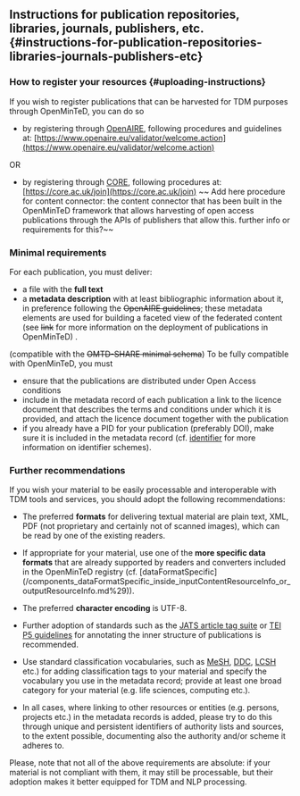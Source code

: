 ## Instructions for publication repositories, libraries, journals, publishers, etc. {#instructions-for-publication-repositories-libraries-journals-publishers-etc}

### How to register your resources {#uploading-instructions}

If you wish to register publications that can be harvested for TDM purposes through OpenMinTeD, you can do so

* by registering through [OpenAIRE](http://www.openaire.eu), following procedures and guidelines at: [https://www.openaire.eu/validator/welcome.action](https://www.openaire.eu/validator/welcome.action)

OR

* by registering through [CORE](http://core.ac.uk), following procedures at: [https://core.ac.uk/join](https://core.ac.uk/join)
~~
Add here procedure for content connector:
the content connector that has been built in the OpenMinTeD framework that allows harvesting of open access publications through the APIs of publishers that allow this. further info or requirements for this?~~


### Minimal requirements

For each publication, you must deliver:
* a file with the **full text** 
* a **metadata description** with at least bibliographic information about it, in preference following the ~~OpenAIRE guidelines~~; these metadata elements are used for building a faceted view of the federated content (see ~~link~~ for more information on the deployment of publications in OpenMinTeD) .

(compatible with the ~~OMTD-SHARE minimal schema~~) 
To be fully compatible with OpenMinTeD, you must
* ensure that the publications are distributed under Open Access conditions
* include in the metadata record of each publication a link to the licence document that describes the terms and conditions under which it is provided, and attach the licence document together with the publication
* if you already have a PID for your publication \(preferably DOI\), make sure it is included in the metadata record \(cf. [identifier](/publications_identifier.md) for more information on identifier schemes\).


### Further recommendations
If you wish your material to be easily processable and interoperable with TDM tools and services, you should adopt the following recommendations:

* The preferred **formats** for delivering textual material are plain text, XML, PDF \(not proprietary and certainly not of scanned images\), which can be read by one of the existing readers.

* If appropriate for your material, use one of the **more specific data formats** that are already supported by readers and converters included in the OpenMinTeD registry \(cf. [dataFormatSpecific](/components_dataFormatSpecific_inside_inputContentResourceInfo_or_outputResourceInfo.md%29\)\).

* The preferred **character encoding** is UTF-8.


* Further adoption of standards such as the [JATS article tag suite](https://jats.nlm.nih.gov/index.html) or [TEI P5 guidelines](http://www.tei-c.org/Guidelines/P5/) for annotating the inner structure of publications is recommended.
* Use standard classification vocabularies, such as [MeSH](https://www.nlm.nih.gov/mesh/), [DDC](https://www.oclc.org/dewey.en.html), [LCSH](http://id.loc.gov/authorities/subjects.html) etc.\) for adding classification tags to your material and specify the vocabulary you use in the metadata record; provide at least one broad category for your material \(e.g. life sciences, computing etc.\).
* In all cases, where linking to other resources or entities \(e.g. persons, projects etc.\) in the metadata records is added, please try to do this through unique and persistent identifiers of authority lists and sources, to the extent possible, documenting also the authority and/or scheme it adheres to.





Please, note that not all of the above requirements are absolute: if your material is not compliant with them, it may still be processable, but their adoption makes it better equipped for TDM and NLP processing.


